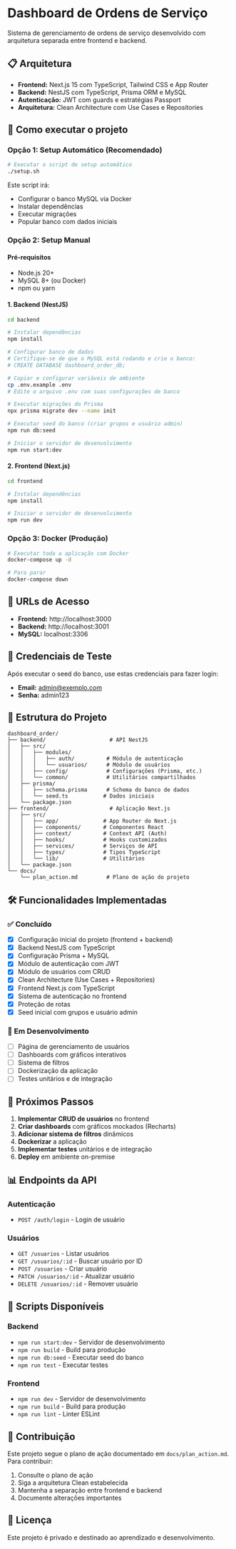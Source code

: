# Dashboard de Ordens de Serviço

Sistema de gerenciamento de ordens de serviço desenvolvido com arquitetura separada entre frontend e backend.

## 📋 Arquitetura

- **Frontend:** Next.js 15 com TypeScript, Tailwind CSS e App Router
- **Backend:** NestJS com TypeScript, Prisma ORM e MySQL
- **Autenticação:** JWT com guards e estratégias Passport
- **Arquitetura:** Clean Architecture com Use Cases e Repositories

## 🚀 Como executar o projeto

### Opção 1: Setup Automático (Recomendado)

```bash
# Executar o script de setup automático
./setup.sh
```

Este script irá:
- Configurar o banco MySQL via Docker
- Instalar dependências
- Executar migrações
- Popular banco com dados iniciais

### Opção 2: Setup Manual

#### Pré-requisitos

- Node.js 20+ 
- MySQL 8+ (ou Docker)
- npm ou yarn

#### 1. Backend (NestJS)

```bash
cd backend

# Instalar dependências
npm install

# Configurar banco de dados
# Certifique-se de que o MySQL está rodando e crie o banco:
# CREATE DATABASE dashboard_order_db;

# Copiar e configurar variáveis de ambiente
cp .env.example .env
# Edite o arquivo .env com suas configurações de banco

# Executar migrações do Prisma
npx prisma migrate dev --name init

# Executar seed do banco (criar grupos e usuário admin)
npm run db:seed

# Iniciar o servidor de desenvolvimento
npm run start:dev
```

#### 2. Frontend (Next.js)

```bash
cd frontend

# Instalar dependências
npm install

# Iniciar o servidor de desenvolvimento
npm run dev
```

### Opção 3: Docker (Produção)

```bash
# Executar toda a aplicação com Docker
docker-compose up -d

# Para parar
docker-compose down
```

## 📍 URLs de Acesso

- **Frontend:** http://localhost:3000
- **Backend:** http://localhost:3001
- **MySQL:** localhost:3306

## 🔐 Credenciais de Teste

Após executar o seed do banco, use estas credenciais para fazer login:

- **Email:** admin@exemplo.com
- **Senha:** admin123

## 📁 Estrutura do Projeto

```
dashboard_order/
├── backend/                    # API NestJS
│   ├── src/
│   │   ├── modules/
│   │   │   ├── auth/          # Módulo de autenticação
│   │   │   └── usuarios/      # Módulo de usuários
│   │   ├── config/            # Configurações (Prisma, etc.)
│   │   └── common/            # Utilitários compartilhados
│   ├── prisma/
│   │   ├── schema.prisma      # Schema do banco de dados
│   │   └── seed.ts           # Dados iniciais
│   └── package.json
├── frontend/                   # Aplicação Next.js
│   ├── src/
│   │   ├── app/              # App Router do Next.js
│   │   ├── components/       # Componentes React
│   │   ├── context/          # Context API (Auth)
│   │   ├── hooks/            # Hooks customizados
│   │   ├── services/         # Serviços de API
│   │   ├── types/            # Tipos TypeScript
│   │   └── lib/              # Utilitários
│   └── package.json
└── docs/
    └── plan_action.md         # Plano de ação do projeto
```

## 🛠 Funcionalidades Implementadas

### ✅ Concluído

- [x] Configuração inicial do projeto (frontend + backend)
- [x] Backend NestJS com TypeScript
- [x] Configuração Prisma + MySQL
- [x] Módulo de autenticação com JWT
- [x] Módulo de usuários com CRUD
- [x] Clean Architecture (Use Cases + Repositories)
- [x] Frontend Next.js com TypeScript
- [x] Sistema de autenticação no frontend
- [x] Proteção de rotas
- [x] Seed inicial com grupos e usuário admin

### 🔄 Em Desenvolvimento

- [ ] Página de gerenciamento de usuários
- [ ] Dashboards com gráficos interativos
- [ ] Sistema de filtros
- [ ] Dockerização da aplicação
- [ ] Testes unitários e de integração

## 🎯 Próximos Passos

1. **Implementar CRUD de usuários** no frontend
2. **Criar dashboards** com gráficos mockados (Recharts)
3. **Adicionar sistema de filtros** dinâmicos
4. **Dockerizar** a aplicação
5. **Implementar testes** unitários e de integração
6. **Deploy** em ambiente on-premise

## 📊 Endpoints da API

### Autenticação
- `POST /auth/login` - Login de usuário

### Usuários  
- `GET /usuarios` - Listar usuários
- `GET /usuarios/:id` - Buscar usuário por ID
- `POST /usuarios` - Criar usuário
- `PATCH /usuarios/:id` - Atualizar usuário
- `DELETE /usuarios/:id` - Remover usuário

## 🔧 Scripts Disponíveis

### Backend
- `npm run start:dev` - Servidor de desenvolvimento
- `npm run build` - Build para produção
- `npm run db:seed` - Executar seed do banco
- `npm run test` - Executar testes

### Frontend
- `npm run dev` - Servidor de desenvolvimento
- `npm run build` - Build para produção
- `npm run lint` - Linter ESLint

## 🤝 Contribuição

Este projeto segue o plano de ação documentado em `docs/plan_action.md`. Para contribuir:

1. Consulte o plano de ação
2. Siga a arquitetura Clean estabelecida
3. Mantenha a separação entre frontend e backend
4. Documente alterações importantes

## 📝 Licença

Este projeto é privado e destinado ao aprendizado e desenvolvimento.
